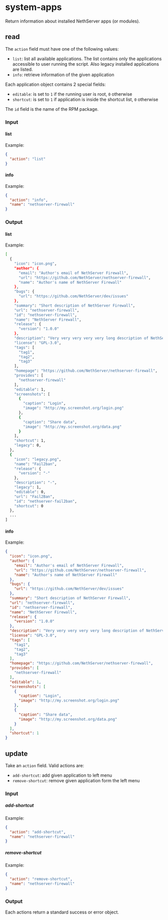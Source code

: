 # system-apps

Return information about installed NethServer apps (or modules).

## read

The `action` field must have one of the following values:

- `list`: list all available applications. The list contains only the applications accessible to user running the script.
  Also legacy installed applications are listed.
- `info`: retrieve information of the given application

Each application object contains 2 special fields:

- `editable`: is set to `1` if the running user is root, `0` otherwise
- `shortcut`: is set to `1` if application is inside the shortcut list, `0` otherwise

The `id` field is the name of the RPM package.

### Input

#### list

Example:
```json
{
  "action": "list"
}
```

#### info

Example:
```json
{
  "action": "info",
  "name": "nethserver-firewall"
}
```


### Output

#### list

Example:
```bash
[
  {
    "icon": "icon.png",
    "author": {
      "email": "Author's email of NethServer Firewall",
      "url": "https://github.com/NethServer/nethserver-firewall",
      "name": "Author's name of NethServer Firewall"
    },
    "bugs": {
      "url": "https://github.com/NethServer/dev/issues"
    },
    "summary": "Short description of NethServer Firewall",
    "url": "nethserver-firewall",
    "id": "nethserver-firewall",
    "name": "NethServer Firewall",
    "release": {
      "version": "1.0.0"
    },
    "description": "Very very very very very long description of NethServer Firewall",
    "license": "GPL-3.0",
    "tags": [
      "tag1",
      "tag2",
      "tag3"
    ],
    "homepage": "https://github.com/NethServer/nethserver-firewall",
    "provides": [
      "nethserver-firewall"
    ],
    "editable": 1,
    "screenshots": [
      {
        "caption": "Login",
        "image": "http://my.screenshot.org/login.png"
      },
      {
        "caption": "Share data",
        "image": "http://my.screenshot.org/data.png"
      }
    ],
    "shortcut": 1,
    "legacy": 0,
  },
  {
    "icon": "legacy.png",
    "name": "Fail2ban",
    "release": {
      "version": "-"
    },
    "description": "-",
    "legacy": 1,
    "editable": 0,
    "url": "Fail2Ban",
    "id": "nethserver-fail2ban",
    "shortcut": 0
  },
  ...
]
```

#### info 

Example:
```json
{
  "icon": "icon.png",
  "author": {
    "email": "Author's email of NethServer Firewall",
    "url": "https://github.com/NethServer/nethserver-firewall",
    "name": "Author's name of NethServer Firewall"
  },
  "bugs": {
    "url": "https://github.com/NethServer/dev/issues"
  },
  "summary": "Short description of NethServer Firewall",
  "url": "nethserver-firewall",
  "id": "nethserver-firewall",
  "name": "NethServer Firewall",
  "release": {
    "version": "1.0.0"
  },
  "description": "Very very very very very long description of NethServer Firewall",
  "license": "GPL-3.0",
  "tags": [
    "tag1",
    "tag2",
    "tag3"
  ],
  "homepage": "https://github.com/NethServer/nethserver-firewall",
  "provides": [
    "nethserver-firewall"
  ],
  "editable": 1,
  "screenshots": [
    {
      "caption": "Login",
      "image": "http://my.screenshot.org/login.png"
    },
    {
      "caption": "Share data",
      "image": "http://my.screenshot.org/data.png"
    }
  ],
  "shortcut": 1
}
```

## update

Take an `action` field. Valid actions are:

- `add-shortcut`: add given application to left menu
- `remove-shortcut`: remove given application form the left menu

### Input

##### add-shortcut

Example:
```json
{
  "action": "add-shortcut",
  "name": "nethserver-firewall"
}
```

##### remove-shortcut

Example:
```json
{
  "action": "remove-shortcut",
  "name": "nethserver-firewall"
}
```

### Output

Each actions return a standard success or error object.
